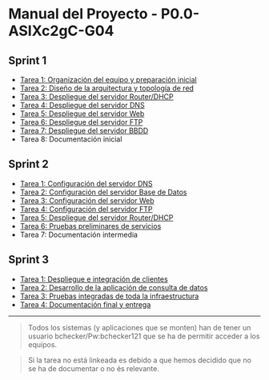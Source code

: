 # Manual del Proyecto - P0.0-ASIXc2gC-G04

## Sprint 1

- [Tarea 1: Organización del equipo y preparación inicial](sprint1/tarea1.md)
- [Tarea 2: Diseño de la arquitectura y topología de red](sprint1/tarea2.md)
- [Tarea 3: Despliegue del servidor Router/DHCP](sprint1/tarea3.md)
- [Tarea 4: Despliegue del servidor DNS](sprint1/tarea4.md)
- [Tarea 5: Despliegue del servidor Web](sprint1/tarea5.md)
- [Tarea 6: Despliegue del servidor FTP](sprint1/tarea6.md)
- [Tarea 7: Despliegue del servidor BBDD](sprint1/tarea7.md)
- Tarea 8: Documentación inicial

## Sprint 2

- [Tarea 1: Configuración del servidor DNS](sprint2/tarea1.md)
- [Tarea 2: Configuración del servidor Base de Datos](sprint2/tarea2.md)
- [Tarea 3: Configuración del servidor Web](sprint2/tarea3.md)
- [Tarea 4: Configuración del servidor FTP](sprint2/tarea4.md)
- [Tarea 5: Despliegue del servidor Router/DHCP](sprint2/tarea5.md)
- [Tarea 6: Pruebas preliminares de servicios](sprint2/tarea6.md)
- Tarea 7: Documentación intermedia

## Sprint 3

- [Tarea 1: Despliegue e integración de clientes](sprint3/tarea1.md)
- [Tarea 2: Desarrollo de la aplicación de consulta de datos](sprint3/tarea2.md)
- [Tarea 3: Pruebas integradas de toda la infraestructura](sprint3/tarea3.md)
- [Tarea 4: Documentación final y entrega](sprint3/tarea4.md)

---
> Todos los sistemas (y aplicaciones que se monten) han de tener un usuario bchecker/Pw:bchecker121 que se ha de permitir acceder a los equipos.

> Si la tarea no está linkeada es debido a que hemos decidido que no se ha de documentar o no és relevante.
